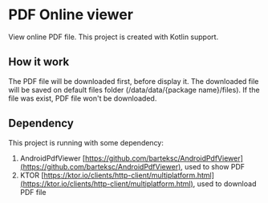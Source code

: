 # PDF Online viewer
View online PDF file. This project is created with Kotlin support.


## How it work
The PDF file will be downloaded first, before display it. The downloaded file will be saved on default files folder (/data/data/{package name}/files). If the file was exist, PDF file won't be downloaded.


## Dependency
This project is running with some dependency:
1. AndroidPdfViewer [https://github.com/barteksc/AndroidPdfViewer](https://github.com/barteksc/AndroidPdfViewer), used to show PDF
2. KTOR [https://ktor.io/clients/http-client/multiplatform.html](https://ktor.io/clients/http-client/multiplatform.html), used to download PDF file
